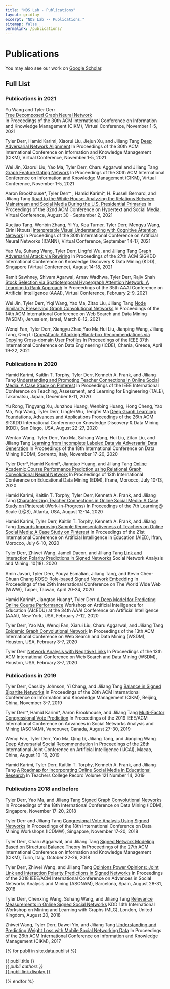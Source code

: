 ```yaml
---
title: "NDS Lab - Publications"
layout: gridlay
excerpt: "NDS Lab -- Publications."
sitemap: false
permalink: /publications/
---
```



# Publications

<!-- 
## Highlights
(For a full list see [below](#full-list) or go to [Google Scholar](https://scholar.google.com/citations?user=et6IhFcAAAAJ))
{% assign number_printed = 0 %}
{% for publi in site.data.publist %}
{% assign even_odd = number_printed | modulo: 2 %}
{% if publi.highlight == 1 %}
{% if even_odd == 0 %}
<div class="row">
{% endif %}
<div class="col-sm-6 clearfix">
 <div class="well">
  <pubtit>{{ publi.title }}</pubtit>
  <img src="{{ site.url }}{{ site.baseurl }}/images/pubpic/{{ publi.image }}" class="img-responsive" width="33%" style="float: left" />
  <p>{{ publi.description }}</p>
  <p><em>{{ publi.authors }}</em></p>
  <p><strong><a href="{{ publi.link.url }}">{{ publi.link.display }}</a></strong></p>
  <p class="text-danger"><strong> {{ publi.news1 }}</strong></p>
  <p> {{ publi.news2 }}</p>
 </div>
</div>
{% assign number_printed = number_printed | plus: 1 %}
{% if even_odd == 1 %}
</div>
{% endif %}
{% endif %}
{% endfor %}
{% assign even_odd = number_printed | modulo: 2 %}
{% if even_odd == 1 %}
</div>
{% endif %}
<p> &nbsp; </p>
-->

You may also see our work on [Google Scholar](https://scholar.google.com/citations?user=et6IhFcAAAAJ).

## Full List

### Publications in 2021

Yu Wang and Tyler Derr\
[Tree Decomposed Graph Neural Network](https://tylersnetwork.github.io/papers/cikm21-tree_decomposed_gnn.pdf)\
In Proceedings of the 30th ACM International Conference on Information and Knowledge Management (CIKM), Virtual Conference, November 1-5, 2021

Tyler Derr, Hamid Karimi, Xiaorui Liu, Jiejun Xu, and Jiliang Tang
[Deep Adversarial Network Alignment](https://tylersnetwork.github.io/papers/deep_adversarial_network_alignment.pdf)
In Proceedings of the 30th ACM International Conference on Information and Knowledge Management (CIKM), Virtual Conference, November 1-5, 2021

Wei Jin, Xiaorui Liu, Yao Ma, Tyler Derr, Charu Aggarwal and Jiliang Tang
[Graph Feature Gating Network](https://nds-vu.github.io/publications/)
In Proceedings of the 30th ACM International Conference on Information and Knowledge Management (CIKM), Virtual Conference, November 1-5, 2021

Aaron Brookhouse*, Tyler Derr* , Hamid Karimi*, H. Russell Bernard, and Jiliang Tang
[Road to the White House: Analyzing the Relations Between Mainstream and Social Media During the U.S. Presidential Primaries](https://arxiv.org/pdf/2009.09307.pdf)
In Proceedings of the 32nd ACM Conference on Hypertext and Social Media, Virtual Conference, August 30 - September 2, 2021

Xuejiao Tang, Wenbin Zhang, Yi Yu, Kea Turner, Tyler Derr, Mengyu Wang, Eirini Ntoutsi
[Interpretable Visual Understanding with Cognitive Attention Network](https://tylersnetwork.github.io/papers/icann21-visual_understanding_cognitive_attention_ntework.pdf)
In Proceedings of the 30th International Conference on Artificial Neural Networks (ICANN), Virtual Conference, September 14-17, 2021
<!-- \[Code [https://github.com/tanjatang/CAN repo]\] -->

Yao Ma, Suhang Wang, Tyler Derr, Lingfei Wu, and Jiliang Tang
[Graph Adversarial Attack via Rewiring](https://arxiv.org/pdf/1906.03750.pdf)
In Proceedings of the 27th ACM SIGKDD International Conference on Knowledge Discovery & Data Mining (KDD), Singapore (Virtual Conference), August 14-18, 2021

Ramit Sawhney, Shivam Agarwal, Arnav Wadhwa, Tyler Derr, Rajiv Shah
[Stock Selection via Spatiotemporal Hypergraph Attention Network: A Learning to Rank Approach](https://tylersnetwork.github.io/papers/aaai21-hypergraph_attention_stock_selection.pdf)
In Proceedings of the 35th AAAI Conference on Artificial Intelligence (AAAI), Virtual Conference, February 2-9, 2021

Wei Jin, Tyler Derr, Yiqi Wang, Yao Ma, Zitao Liu, Jiliang Tang
[Node Similarity Preserving Graph Convolutional Networks](https://tylersnetwork.github.io/papers/wsdm21-node_similarity_preserving_gcn.pdf)
In Proceedings of the 14th ACM International Conference on Web Search and Data Mining (WSDM), Jerusalem, Israel, March 8-12, 2021
<!-- \[Code [https://github.com/ChandlerBang/SimP-GCN repo]\] -->

Wenqi Fan, Tyler Derr, Xiangyu Zhao,Yao Ma,Hui Liu, Jianping Wang, Jiliang Tang, Qing Li
[CopyAttack: Attacking Black-box Recommendations via Copying Cross-domain User Profiles](https://tylersnetwork.github.io/papers/icde21-recsys_crossdomain_user_copy_attack.pdf)
In Proceedings of the IEEE 37th International Conference on Data Engineering (ICDE), Chania, Greece, April 19-22, 2021


### Publications in 2020

Hamid Karimi, Kaitlin T. Torphy, Tyler Derr, Kenneth A. Frank, and Jiliang Tang
[Understanding and Promoting Teacher Connections in Online Social Media: A Case Study on Pinterest](https://tylersnetwork.github.io/papers/tale20-promoting_teacher_connections_online.pdf)
In Proceedings of the IEEE International Conference on Teaching, Assessment, and Learning for Engineering (TALE), Takamatsu, Japan, December 8-11, 2020

Yu Rong, Tingyang Xu, Junzhou Huang, Wenbing Huang, Hong Cheng, Yao Ma, Yiqi Wang, Tyler Derr, Lingfei Wu, Tengfei Ma
[Deep Graph Learning: Foundations, Advances and Applications](https://ai.tencent.com/ailab/ml/KDD-Deep-Graph-Learning.html)
Proceedings of the 26th ACM SIGKDD International Conference on Knowledge Discovery & Data Mining (KDD), San Diego, USA, August 22-27, 2020

Wentao Wang, Tyler Derr, Yao Ma, Suhang Wang, Hui Liu, Zitao Liu, and Jiliang Tang
[Learning from Incomplete Labeled Data via Adversarial Data Generation](https://tylersnetwork.github.io/papers/icdm20-incomplete_labeled_data_learning.pdf)
In Proceedings of the 18th International Conference on Data Mining (ICDM), Sorrento, Italy, November 17-20, 2020

Tyler Derr*, Hamid Karimi*, Jiangtao Huang, and Jiliang Tang
[Online Academic Course Performance Prediction using Relational Graph Convolutional Neural Network](https://tylersnetwork.github.io/papers/edm20-online_course_prediction_gnn.pdf)
In Proceedings of 13th International Conference on Educational Data Mining (EDM), Ifrane, Morocco, July 10-13, 2020

Hamid Karimi, Kaitlin T. Torphy, Tyler Derr, Kenneth A. Frank, and Jiliang Tang
[Characterizing Teacher Connections in Online Social Media: A Case Study on Pinterest](https://tylersnetwork.github.io/papers/lats20-teacher_connections_on_pinterest.pdf)
(Work-in-Progress) In Proceedings of the 7th Learning@ Scale (L@S), Atlanta, USA, August 12-14, 2020

Hamid Karimi, Tyler Derr, Kaitlin T. Torphy, Kenneth A. Frank, and Jiliang Tang
[Towards Improving Sample Representativeness of Teachers on Online Social Media: A Case Study on Pinterest](https://tylersnetwork.github.io/papers/aied20-improving_teacher_representativeness_online.pdf)
In Proceedings of the 21st International Conference on Artificial Intelligence in Education (AIED), Ifran, Morocco, July 6-10, 2020

Tyler Derr, Zhiwei Wang, Jamell Dacon, and Jiliang Tang
[Link and Interaction Polarity Predictions in Signed Networks](https://tylersnetwork.github.io/papers/snam20-link_interaction_polarity_prediction.pdf)
Social Network Analysis and Mining. 10(18). 2020

Amin Javari, Tyler Derr, Pouya Esmalian, Jiliang Tang, and Kevin Chen-Chuan Chang
[ROSE: Role-based Signed Network Embedding](https://tylersnetwork.github.io/papers/www20-rolebased_signed_embedding.pdf)
In Proceedings of the 29th International Conference on The World Wide Web (WWW), Taipei, Taiwan, April 20-24, 2020

Hamid Karimi*, Jiangtao Huang*, Tyler Derr
[A Deep Model for Predicting Online Course Performance](https://tylersnetwork.github.io/papers/aaai-ai4edu2020-predicting_online_course_performance.pdf)
Workshop on Artificial Intelligence for Education (AI4EDU) at the 34th AAAI Conference on Artificial Intelligence (AAAI), New York, USA, February 7-12, 2020

Tyler Derr, Yao Ma, Wenqi Fan, Xiarui Liu, Charu Aggarwal, and Jiliang Tang
[Epidemic Graph Convolutional Network](https://tylersnetwork.github.io/papers/wsdm20-epidemic_gcn.pdf)
In Proceedings of the 13th ACM International Conference on Web Search and Data Mining (WSDM), Houston, USA, February 3-7, 2020

Tyler Derr
[Network Analysis with Negative Links](https://tylersnetwork.github.io/papers/wsdm20-network_analysis_with_negative_links.pdf)
In Proceedings of the 13th ACM International Conference on Web Search and Data Mining (WSDM), Houston, USA, February 3-7, 2020

### Publications in 2019

Tyler Derr, Cassidy Johnson, Yi Chang, and Jiliang Tang
[Balance in Signed Bipartite Networks](https://tylersnetwork.github.io/papers/cikm2019-signed_bipartite_networks.pdf)
In Proceedings of the 28th ACM International Conference on Information and Knowledge Management (CIKM), Beijing, China, November 3-7, 2019
<!-- \[Code [https://github.com/tylersnetwork/signed_bipartite_networks repo]\] -->

Tyler Derr*, Hamid Karimi*, Aaron Brookhouse, and Jiliang Tang
[Multi-Factor Congressional Vote Prediction](https://tylersnetwork.github.io/papers/asonam19-congressional_vote_prediction.pdf)
In Proceedings of the 2019 IEEE/ACM International Conference on Advances in Social Networks Analysis and Mining (ASONAM), Vancouver, Canada, August 27-30, 2019

Wenqi Fan, Tyler Derr, Yao Ma, Qing Li, Jiliang Tang, and Jianping Wang
[Deep Adversarial Social Recommendation](https://tylersnetwork.github.io/papers/ijcai19-adversarial_social_recommendation.pdf)
In Proceedings of the 28th International Joint Conference on Artificial Intelligence (IJCAI), Macao, China, August 10-16, 2019

Hamid Karimi, Tyler Derr, Kaitlin T. Torphy, Kenneth A. Frank, and Jiliang Tang
[A Roadmap for Incorporating Online Social Media in Educational Research](https://tylersnetwork.github.io/papers/tcr2019_social_media_in_education_research.pdf)
In Teachers College Record Volume 121 Number 14, 2019

### Publications 2018 and before

Tyler Derr, Yao Ma, and Jiliang Tang
[Signed Graph Convolutional Networks](https://tylersnetwork.github.io/papers/icdm18-signed_graph_convolutional.pdf)
In Proceedings of the 18th International Conference on Data Mining (ICDM), Singapore, November 17-20, 2018
<!-- \[[https://github.com/tylersnetwork/SGCN]\] -->

Tyler Derr and Jiliang Tang
[Congresional Vote Analysis Using Signed Networks](https://tylersnetwork.github.io/papers/icdmw218-congressional_analysis_signed_networks.pdf)
In Proceedings of the 18th International Conference on Data Mining Workshops (ICDMW), Singapore, November 17-20, 2018

Tyler Derr, Charu Aggarwal, and Jiliang Tang
[Signed Network Modeling Based on Structural Balance Theory](https://arxiv.org/pdf/1710.09485.pdf)
In Proceedings of the 27th ACM International Conference on Information and Knowledge Management (CIKM), Turin, Italy, October 22-26, 2018

Tyler Derr, Zhiwei Wang, and Jiliang Tang
[Opinions Power Opinions: Joint Link and Interaction Polarity Predictions in Signed Networks](https://ieeexplore.ieee.org/abstract/document/8508263)
In Proceedings of the 2018 IEEE/ACM International Conference on Advances in Social Networks Analysis and Mining (ASONAM), Barcelona, Spain, August 28-31, 2018

Tyler Derr, Chenxing Wang, Suhang Wang, and Jiliang Tang
[Relevance Measurements in Online Signed Social Networks](https://tylersnetwork.github.io/papers/mlg18-signed_relevance_measurements.pdf)
KDD 14th International Workshop on Mining and Learning with Graphs (MLG), London, United Kingdom, August 20, 2018 

Zhiwei Wang, Tyler Derr, Dawei Yin, and Jiliang Tang
[Understanding and Predicting Weight Loss with Mobile Social Networking Data](https://tylersnetwork.github.io/papers/cikm17-weightloss.pdf)
In Proceedings of the 26th ACM International Conference on Information and Knowledge Management (CIKM), 2017


{% for publi in site.data.publist %}

  {{ publi.title }} <br />
  <em>{{ publi.authors }} </em><br /><a href="{{ publi.link.url }}">{{ publi.link.display }}</a>

{% endfor %}
